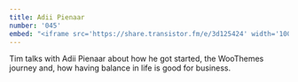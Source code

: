 ```yaml
---
title: Adii Pienaar
number: '045'
embed: "<iframe src='https://share.transistor.fm/e/3d125424' width='100%' height='180' frameborder='0' scrolling='no' seamless='true'></iframe>"
---
```

Tim talks with Adii Pienaar about how he got started, the WooThemes journey and, how having balance in life is good for business.
